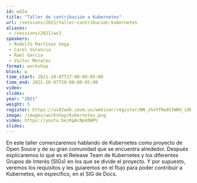 ```yaml
---
id: wd2a
title: "Taller de contribución a Kubernetes"
url: /sessions/2021/taller-contribucion-kubernetes
aliases:
 - /sessions/2021/ws3
speakers:
 - Rodolfo Martínez Vega
 - Carol Valencia
 - Rael Garcia
 - Victor Morales
format: workshop
block: w
time_start: 2021-10-07T17:00:00-05:00
time_end: 2021-10-07T20:00:00-05:00
video:
slides:
year: "2021"
weight: 5
register: https://us02web.zoom.us/webinar/register/WN_zhxYfRw8SIWHX_LRDS2sWA
image: /images/workshop/Kubernetes.png
video: https://youtu.be/KgAcNpkDWPU
slides:
---
```


En este taller comenzaremos hablando de Kubernetes como proyecto de Open Souce y de su gran comunidad que se encuentra alrededor. Después explicaremos lo qué es el Release Team de Kubernetes y los diferentes Grupos de Interés (SIGs) en los que se divide el proyecto. Y por supuesto, veremos los requisitos y les guiaremos en el flujo para poder contribuir a Kubernetes, en específico, en el SIG de Docs.